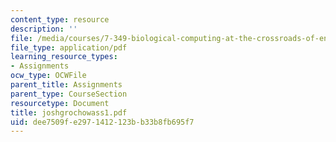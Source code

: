 ```yaml
---
content_type: resource
description: ''
file: /media/courses/7-349-biological-computing-at-the-crossroads-of-engineering-and-science-spring-2005/dee7509fe2971412123bb33b8fb695f7_joshgrochowass1.pdf
file_type: application/pdf
learning_resource_types:
- Assignments
ocw_type: OCWFile
parent_title: Assignments
parent_type: CourseSection
resourcetype: Document
title: joshgrochowass1.pdf
uid: dee7509f-e297-1412-123b-b33b8fb695f7
---
```

